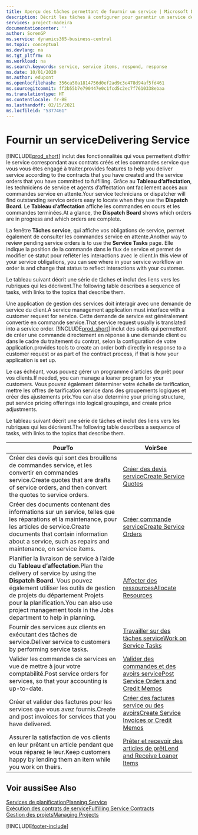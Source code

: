 ```yaml
---
title: Aperçu des tâches permettant de fournir un service | Microsoft Docs
description: Décrit les tâches à configurer pour garantir un service de qualité et respecter les engagement vis-à-vis des clients.
services: project-madeira
documentationcenter: ''
author: SorenGP
ms.service: dynamics365-business-central
ms.topic: conceptual
ms.devlang: na
ms.tgt_pltfrm: na
ms.workload: na
ms.search.keywords: service, service items, respond, response
ms.date: 10/01/2020
ms.author: edupont
ms.openlocfilehash: 356ca50a1814756d0ef2ad9c3e478d94af5fd461
ms.sourcegitcommit: ff2b55b7e790447e0c1fcd5c2ec7f7610338ebaa
ms.translationtype: HT
ms.contentlocale: fr-BE
ms.lasthandoff: 02/15/2021
ms.locfileid: "5377461"
---
```

# <a name="delivering-service"></a><span data-ttu-id="acfe9-103">Fournir un service</span><span class="sxs-lookup"><span data-stu-id="acfe9-103">Delivering Service</span></span>
[!INCLUDE[prod_short](includes/prod_short.md)] <span data-ttu-id="acfe9-104">inclut des fonctionnalités qui vous permettent d’offrir le service correspondant aux contrats créés et les commandes service que vous vous êtes engagé à traiter.</span><span class="sxs-lookup"><span data-stu-id="acfe9-104">provides features to help you deliver service according to the contracts that you have created and the service orders that you have committed to fulfilling.</span></span> <span data-ttu-id="acfe9-105">Grâce au **Tableau d’affectation**, les techniciens de service et agents d’affectation ont facilement accès aux commandes service en attente.</span><span class="sxs-lookup"><span data-stu-id="acfe9-105">Your service technicians or dispatcher will find outstanding service orders easy to locate when they use the **Dispatch Board**.</span></span> <span data-ttu-id="acfe9-106">Le **Tableau d’affectation** affiche les commandes en cours et les commandes terminées.</span><span class="sxs-lookup"><span data-stu-id="acfe9-106">At a glance, the **Dispatch Board** shows which orders are in progress and which orders are complete.</span></span>  
  
<span data-ttu-id="acfe9-107">La fenêtre **Tâches service**, qui affiche vos obligations de service, permet également de consulter les commandes service en attente.</span><span class="sxs-lookup"><span data-stu-id="acfe9-107">Another way to review pending service orders is to use the **Service Tasks** page.</span></span> <span data-ttu-id="acfe9-108">Elle indique la position de la commande dans le flux de service et permet de modifier ce statut pour refléter les interactions avec le client.</span><span class="sxs-lookup"><span data-stu-id="acfe9-108">In this view of your service obligations, you can see where in your service workflow an order is and change that status to reflect interactions with your customer.</span></span>  
  
<span data-ttu-id="acfe9-109">Le tableau suivant décrit une série de tâches et inclut des liens vers les rubriques qui les décrivent.</span><span class="sxs-lookup"><span data-stu-id="acfe9-109">The following table describes a sequence of tasks, with links to the topics that describe them.</span></span>   

<span data-ttu-id="acfe9-110">Une application de gestion des services doit interagir avec une demande de service du client.</span><span class="sxs-lookup"><span data-stu-id="acfe9-110">A service management application must interface with a customer request for service.</span></span> <span data-ttu-id="acfe9-111">Cette demande de service est généralement convertie en commande service.</span><span class="sxs-lookup"><span data-stu-id="acfe9-111">That service request usually is translated into a service order.</span></span> [!INCLUDE[prod_short](includes/prod_short.md)] <span data-ttu-id="acfe9-112">inclut des outils qui permettent de créer une commande directement en réponse à une demande client ou dans le cadre du traitement du contrat, selon la configuration de votre application.</span><span class="sxs-lookup"><span data-stu-id="acfe9-112">provides tools to create an order both directly in response to a customer request or as part of the contract process, if that is how your application is set up.</span></span>  
  
<span data-ttu-id="acfe9-113">Le cas échéant, vous pouvez gérer un programme d’articles de prêt pour vos clients.</span><span class="sxs-lookup"><span data-stu-id="acfe9-113">If needed, you can manage a loaner program for your customers.</span></span> <span data-ttu-id="acfe9-114">Vous pouvez également déterminer votre échelle de tarification, mettre les offres de tarification service dans des groupements logiques et créer des ajustements prix.</span><span class="sxs-lookup"><span data-stu-id="acfe9-114">You can also determine your pricing structure, put service pricing offerings into logical groupings, and create price adjustments.</span></span>  
  
<span data-ttu-id="acfe9-115">Le tableau suivant décrit une série de tâches et inclut des liens vers les rubriques qui les décrivent.</span><span class="sxs-lookup"><span data-stu-id="acfe9-115">The following table describes a sequence of tasks, with links to the topics that describe them.</span></span>   
  
|<span data-ttu-id="acfe9-116">**Pour**</span><span class="sxs-lookup"><span data-stu-id="acfe9-116">**To**</span></span>|<span data-ttu-id="acfe9-117">**Voir**</span><span class="sxs-lookup"><span data-stu-id="acfe9-117">**See**</span></span>|  
|------------|-------------|  
|<span data-ttu-id="acfe9-118">Créer des devis qui sont des brouillons de commandes service, et les convertir en commandes service.</span><span class="sxs-lookup"><span data-stu-id="acfe9-118">Create quotes that are drafts of service orders, and then convert the quotes to service orders.</span></span>|[<span data-ttu-id="acfe9-119">Créer des devis service</span><span class="sxs-lookup"><span data-stu-id="acfe9-119">Create Service Quotes</span></span>](service-how-to-create-service-quotes.md)|
|<span data-ttu-id="acfe9-120">Créer des documents contenant des informations sur un service, telles que les réparations et la maintenance, pour les articles de service.</span><span class="sxs-lookup"><span data-stu-id="acfe9-120">Create documents that contain information about a service, such as repairs and maintenance, on service items.</span></span>|[<span data-ttu-id="acfe9-121">Créer commande service</span><span class="sxs-lookup"><span data-stu-id="acfe9-121">Create Service Orders</span></span>](service-how-to-create-service-orders.md)|
|<span data-ttu-id="acfe9-122">Planifier la livraison de service à l’aide du **Tableau d’affectation**.</span><span class="sxs-lookup"><span data-stu-id="acfe9-122">Plan the delivery of service by using the **Dispatch Board**.</span></span> <span data-ttu-id="acfe9-123">Vous pouvez également utiliser les outils de gestion de projets du département Projets pour la planification.</span><span class="sxs-lookup"><span data-stu-id="acfe9-123">You can also use project management tools in the Jobs department to help in planning.</span></span>|[<span data-ttu-id="acfe9-124">Affecter des ressources</span><span class="sxs-lookup"><span data-stu-id="acfe9-124">Allocate Resources</span></span>](service-how-to-allocate-resources.md)|  
|<span data-ttu-id="acfe9-125">Fournir des services aux clients en exécutant des tâches de service.</span><span class="sxs-lookup"><span data-stu-id="acfe9-125">Deliver service to customers by performing service tasks.</span></span>|[<span data-ttu-id="acfe9-126">Travailler sur des tâches service</span><span class="sxs-lookup"><span data-stu-id="acfe9-126">Work on Service Tasks</span></span>](service-how-to-work-on-service-tasks.md)|  
|<span data-ttu-id="acfe9-127">Valider les commandes de services en vue de mettre à jour votre comptabilité.</span><span class="sxs-lookup"><span data-stu-id="acfe9-127">Post service orders for services, so that your accounting is up-to-date.</span></span>|[<span data-ttu-id="acfe9-128">Valider des commandes et des avoirs service</span><span class="sxs-lookup"><span data-stu-id="acfe9-128">Post Service Orders and Credit Memos</span></span>](service-how-to-post-service-orders.md)|  
|<span data-ttu-id="acfe9-129">Créer et valider des factures pour les services que vous avez fournis.</span><span class="sxs-lookup"><span data-stu-id="acfe9-129">Create and post invoices for services that you have delivered.</span></span>|[<span data-ttu-id="acfe9-130">Créer des factures service ou des avoirs</span><span class="sxs-lookup"><span data-stu-id="acfe9-130">Create Service Invoices or Credit Memos</span></span>](service-how-create-invoices.md)|  
|<span data-ttu-id="acfe9-131">Assurer la satisfaction de vos clients en leur prêtant un article pendant que vous réparez le leur.</span><span class="sxs-lookup"><span data-stu-id="acfe9-131">Keep customers happy by lending them an item while you work on theirs.</span></span>| [<span data-ttu-id="acfe9-132">Prêter et recevoir des articles de prêt</span><span class="sxs-lookup"><span data-stu-id="acfe9-132">Lend and Receive Loaner Items</span></span>](service-how-to-lend-receive-loaners.md)|
  
## <a name="see-also"></a><span data-ttu-id="acfe9-133">Voir aussi</span><span class="sxs-lookup"><span data-stu-id="acfe9-133">See Also</span></span>  
[<span data-ttu-id="acfe9-134">Services de planification</span><span class="sxs-lookup"><span data-stu-id="acfe9-134">Planning Service</span></span>](service-plan-service.md)  
[<span data-ttu-id="acfe9-135">Exécution des contrats de service</span><span class="sxs-lookup"><span data-stu-id="acfe9-135">Fulfilling Service Contracts</span></span>](service-fulfill-service-contracts.md)  
[<span data-ttu-id="acfe9-136">Gestion des projets</span><span class="sxs-lookup"><span data-stu-id="acfe9-136">Managing Projects</span></span>](projects-manage-projects.md)  


[!INCLUDE[footer-include](includes/footer-banner.md)]